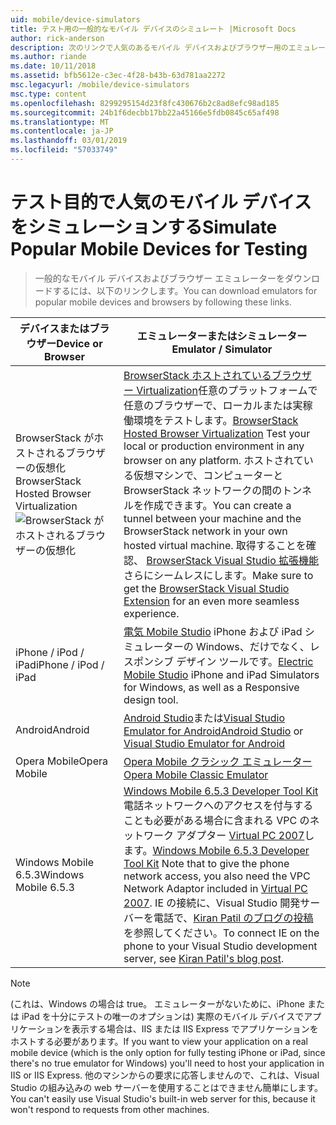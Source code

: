 ```yaml
---
uid: mobile/device-simulators
title: テスト用の一般的なモバイル デバイスのシミュレート |Microsoft Docs
author: rick-anderson
description: 次のリンクで人気のあるモバイル デバイスおよびブラウザー用のエミュレーターをダウンロードします。
ms.author: riande
ms.date: 10/11/2018
ms.assetid: bfb5612e-c3ec-4f28-b43b-63d781aa2272
msc.legacyurl: /mobile/device-simulators
msc.type: content
ms.openlocfilehash: 8299295154d23f8fc430676b2c8ad8efc98ad185
ms.sourcegitcommit: 24b1f6decbb17bb22a45166e5fdb0845c65af498
ms.translationtype: MT
ms.contentlocale: ja-JP
ms.lasthandoff: 03/01/2019
ms.locfileid: "57033749"
---
```

# <a name="simulate-popular-mobile-devices-for-testing"></a><span data-ttu-id="82066-103">テスト目的で人気のモバイル デバイスをシミュレーションする</span><span class="sxs-lookup"><span data-stu-id="82066-103">Simulate Popular Mobile Devices for Testing</span></span>

> <span data-ttu-id="82066-104">一般的なモバイル デバイスおよびブラウザー エミュレーターをダウンロードするには、以下のリンクします。</span><span class="sxs-lookup"><span data-stu-id="82066-104">You can download emulators for popular mobile devices and browsers by following these links.</span></span>

| <span data-ttu-id="82066-105">デバイスまたはブラウザー</span><span class="sxs-lookup"><span data-stu-id="82066-105">Device or Browser</span></span> | <span data-ttu-id="82066-106">エミュレーターまたはシミュレーター</span><span class="sxs-lookup"><span data-stu-id="82066-106">Emulator / Simulator</span></span> |
| --- | --- |
| <span data-ttu-id="82066-107">BrowserStack がホストされるブラウザーの仮想化</span><span class="sxs-lookup"><span data-stu-id="82066-107">BrowserStack Hosted Browser Virtualization</span></span> ![BrowserStack がホストされるブラウザーの仮想化](device-simulators/_static/image1.png) | <span data-ttu-id="82066-109">[BrowserStack ホストされているブラウザー Virtualization](http://browserstack.com)任意のプラットフォームで任意のブラウザーで、ローカルまたは実稼働環境をテストします。</span><span class="sxs-lookup"><span data-stu-id="82066-109">[BrowserStack Hosted Browser Virtualization](http://browserstack.com) Test your local or production environment in any browser on any platform.</span></span> <span data-ttu-id="82066-110">ホストされている仮想マシンで、コンピューターと BrowserStack ネットワークの間のトンネルを作成できます。</span><span class="sxs-lookup"><span data-stu-id="82066-110">You can create a tunnel between your machine and the BrowserStack network in your own hosted virtual machine.</span></span> <span data-ttu-id="82066-111">取得することを確認、 [BrowserStack Visual Studio 拡張機能](https://marketplace.visualstudio.com/items?itemName=browserstackcom.BrowserStack)さらにシームレスにします。</span><span class="sxs-lookup"><span data-stu-id="82066-111">Make sure to get the [BrowserStack Visual Studio Extension](https://marketplace.visualstudio.com/items?itemName=browserstackcom.BrowserStack) for an even more seamless experience.</span></span> |
| <span data-ttu-id="82066-112">iPhone / iPod / iPad</span><span class="sxs-lookup"><span data-stu-id="82066-112">iPhone / iPod / iPad</span></span> | <span data-ttu-id="82066-113">[電気 Mobile Studio](http://www.electricplum.com/studio.aspx) iPhone および iPad シミュレーターの Windows、だけでなく、レスポンシブ デザイン ツールです。</span><span class="sxs-lookup"><span data-stu-id="82066-113">[Electric Mobile Studio](http://www.electricplum.com/studio.aspx) iPhone and iPad Simulators for Windows, as well as a Responsive design tool.</span></span> |
| <span data-ttu-id="82066-114">Android</span><span class="sxs-lookup"><span data-stu-id="82066-114">Android</span></span> | <span data-ttu-id="82066-115">[Android Studio](https://developer.android.com/studio/)または[Visual Studio Emulator for Android](https://visualstudio.microsoft.com/vs/msft-android-emulator/)</span><span class="sxs-lookup"><span data-stu-id="82066-115">[Android Studio](https://developer.android.com/studio/) or [Visual Studio Emulator for Android](https://visualstudio.microsoft.com/vs/msft-android-emulator/)</span></span> |
| <span data-ttu-id="82066-116">Opera Mobile</span><span class="sxs-lookup"><span data-stu-id="82066-116">Opera Mobile</span></span> | [<span data-ttu-id="82066-117">Opera Mobile クラシック エミュレーター</span><span class="sxs-lookup"><span data-stu-id="82066-117">Opera Mobile Classic Emulator</span></span>](https://www.opera.com/developer/mobile-emulator) |
| <span data-ttu-id="82066-118">Windows Mobile 6.5.3</span><span class="sxs-lookup"><span data-stu-id="82066-118">Windows Mobile 6.5.3</span></span> | <span data-ttu-id="82066-119">[Windows Mobile 6.5.3 Developer Tool Kit](https://www.microsoft.com/downloads/en/details.aspx?FamilyID=c0213f68-2e01-4e5c-a8b2-35e081dcf1ca&amp;displaylang=en)電話ネットワークへのアクセスを付与することも必要がある場合に含まれる VPC のネットワーク アダプター [Virtual PC 2007](https://www.microsoft.com/downloads/en/details.aspx?FamilyID=04d26402-3199-48a3-afa2-2dc0b40a73b6&amp;DisplayLang=en)します。</span><span class="sxs-lookup"><span data-stu-id="82066-119">[Windows Mobile 6.5.3 Developer Tool Kit](https://www.microsoft.com/downloads/en/details.aspx?FamilyID=c0213f68-2e01-4e5c-a8b2-35e081dcf1ca&amp;displaylang=en) Note that to give the phone network access, you also need the VPC Network Adaptor included in [Virtual PC 2007](https://www.microsoft.com/downloads/en/details.aspx?FamilyID=04d26402-3199-48a3-afa2-2dc0b40a73b6&amp;DisplayLang=en).</span></span> <span data-ttu-id="82066-120">IE の接続に、Visual Studio 開発サーバーを電話で、[Kiran Patil のブログの投稿](http://kiranpatils.wordpress.com/2009/11/19/access-internetlocal-website-from-your-windows-mobile-device-emulators/)を参照してください。</span><span class="sxs-lookup"><span data-stu-id="82066-120">To connect IE on the phone to your Visual Studio development server, see [Kiran Patil's blog post](http://kiranpatils.wordpress.com/2009/11/19/access-internetlocal-website-from-your-windows-mobile-device-emulators/).</span></span> |

> [!NOTE]
> <span data-ttu-id="82066-121">(これは、Windows の場合は true。 エミュレーターがないために、iPhone または iPad を十分にテストの唯一のオプションは) 実際のモバイル デバイスでアプリケーションを表示する場合は、IIS または IIS Express でアプリケーションをホストする必要があります。</span><span class="sxs-lookup"><span data-stu-id="82066-121">If you want to view your application on a real mobile device (which is the only option for fully testing iPhone or iPad, since there's no true emulator for Windows) you'll need to host your application in IIS or IIS Express.</span></span> <span data-ttu-id="82066-122">他のマシンからの要求に応答しませんので、これは、Visual Studio の組み込みの web サーバーを使用することはできません簡単にします。</span><span class="sxs-lookup"><span data-stu-id="82066-122">You can't easily use Visual Studio's built-in web server for this, because it won't respond to requests from other machines.</span></span>